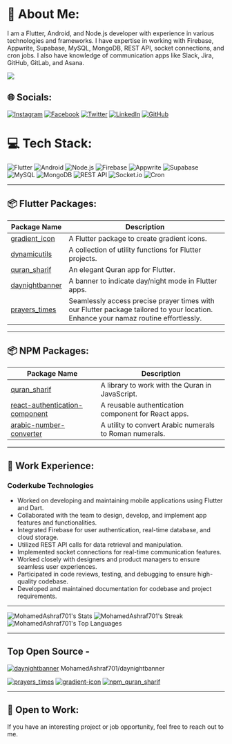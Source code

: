 # 💫 About Me:
I am a Flutter, Android, and Node.js developer with experience in various technologies and frameworks. I have expertise in working with Firebase, Appwrite, Supabase, MySQL, MongoDB, REST API, socket connections, and cron jobs. I also have knowledge of communication apps like Slack, Jira, GitHub, GitLab, and Asana.

![](https://komarev.com/ghpvc/?username=MohamedAshraf701&color=green)


## 🌐 Socials:
[![Instagram](https://img.shields.io/badge/Instagram-%23E4405F.svg?logo=Instagram&logoColor=white)](https://instagram.com/ashraf_7_0_1?igshid=OGQ5ZDc2ODk2ZA==)
[![Facebook](https://img.shields.io/badge/Facebook-%231877F2.svg?logo=Facebook&logoColor=white)](https://www.facebook.com/ashraf.chauhan.906?mibextid=LQQJ4d)
[![Twitter](https://img.shields.io/badge/Twitter-%231DA1F2.svg?logo=Twitter&logoColor=white)](https://twitter.com/ashrafchauhan67)
[![LinkedIn](https://img.shields.io/badge/LinkedIn-%230077B5.svg?logo=linkedin&logoColor=white)](https://www.linkedin.com/in/ashraf-chauhan-39bb5a230)
[![GitHub](https://img.shields.io/badge/GitHub-%23181717.svg?logo=github&logoColor=white)](https://github.com/MohamedAshraf701)

# 💻 Tech Stack:
![Flutter](https://img.shields.io/badge/Flutter-%2302569B.svg?style=for-the-badge&logo=Flutter&logoColor=white) ![Android](https://img.shields.io/badge/Android-%233DDC84.svg?style=for-the-badge&logo=android&logoColor=white) ![Node.js](https://img.shields.io/badge/Node.js-%23339933.svg?style=for-the-badge&logo=node.js&logoColor=white) ![Firebase](https://img.shields.io/badge/Firebase-%23FFCA28.svg?style=for-the-badge&logo=firebase&logoColor=black) ![Appwrite](https://img.shields.io/badge/Appwrite-%23005AFF.svg?style=for-the-badge&logo=appwrite&logoColor=white) ![Supabase](https://img.shields.io/badge/Supabase-%230056DF.svg?style=for-the-badge&logo=supabase&logoColor=white) ![MySQL](https://img.shields.io/badge/MySQL-%2300758F.svg?style=for-the-badge&logo=mysql&logoColor=white) ![MongoDB](https://img.shields.io/badge/MongoDB-%2347A248.svg?style=for-the-badge&logo=mongodb&logoColor=white) ![REST API](https://img.shields.io/badge/REST%20API-%23007ACC.svg?style=for-the-badge&logo=api&logoColor=white) ![Socket.io](https://img.shields.io/badge/Socket.io-%23010101.svg?style=for-the-badge&logo=socket.io&logoColor=white) ![Cron](https://img.shields.io/badge/Cron-%23161616.svg?style=for-the-badge&logo=cron&logoColor=white)

---

## 📦 Flutter Packages:

| Package Name | Description |
|--------------|-------------|
| [gradient_icon](https://pub.dev/packages/gradient_icon) | A Flutter package to create gradient icons. | 
| [dynamicutils](https://pub.dev/packages/dynamicutils) | A collection of utility functions for Flutter projects. |
| [quran_sharif](https://pub.dev/packages/quran_sharif) | An elegant Quran app for Flutter. |
| [daynightbanner](https://pub.dev/packages/daynightbanner) | A banner to indicate day/night mode in Flutter apps. | 
| [prayers_times](https://pub.dev/packages/prayers_times) | Seamlessly access precise prayer times with our Flutter package tailored to your location. Enhance your namaz routine effortlessly. | 

---

## 📦 NPM Packages:

| Package Name | Description |
|--------------|-------------|
| [quran_sharif](https://www.npmjs.com/package/quran_sharif) | A library to work with the Quran in JavaScript. | 
| [react-authentication-component](https://www.npmjs.com/package/react-authentication-component) | A reusable authentication component for React apps. |
| [arabic-number-converter](https://www.npmjs.com/package/arabic-number-converter) | A utility to convert Arabic numerals to Roman numerals. |

---

## 🚀 Work Experience:

### Coderkube Technologies
- Worked on developing and maintaining mobile applications using Flutter and Dart.
- Collaborated with the team to design, develop, and implement app features and functionalities.
- Integrated Firebase for user authentication, real-time database, and cloud storage.
- Utilized REST API calls for data retrieval and manipulation.
- Implemented socket connections for real-time communication features.
- Worked closely with designers and product managers to ensure seamless user experiences.
- Participated in code reviews, testing, and debugging to ensure high-quality codebase.
- Developed and maintained documentation for codebase and project requirements.

---

![MohamedAshraf701's Stats](https://github-readme-stats.vercel.app/api?username=MohamedAshraf701&theme=vue-dark&show_icons=true&hide_border=true&count_private=true)
![MohamedAshraf701's Streak](https://github-readme-streak-stats.herokuapp.com/?user=MohamedAshraf701&theme=vue-dark&hide_border=true)
![MohamedAshraf701's Top Languages](https://github-readme-stats.vercel.app/api/top-langs/?username=MohamedAshraf701&theme=vue-dark&show_icons=true&hide_border=true&layout=compact)

---

## Top Open Source -
[![daynightbanner](https://github-readme-stats.vercel.app/api/pin/?username=MohamedAshraf701&repo=daynightbanner)](https://github.com/MohamedAshraf701/daynightbanner)
MohamedAshraf701/daynightbanner


[![prayers_times](https://github-readme-stats.vercel.app/api/pin/?username=MohamedAshraf701&repo=prayers_times&border_color=7F3FBF&bg_color=0D1117&title_color=C9D1D9&text_color=8B949E&icon_color=7F3FBF)](https://github.com/MohamedAshraf701/prayers_times)
[![gradient-icon](https://github-readme-stats.vercel.app/api/pin/?username=MohamedAshraf701&repo=gradient-icon&border_color=7F3FBF&bg_color=0D1117&title_color=C9D1D9&text_color=8B949E&icon_color=7F3FBF)](https://github.com/MohamedAshraf701/gradient-icon)
[![npm_quran_sharif](https://github-readme-stats.vercel.app/api/pin/?username=MohamedAshraf701&repo=npm_quran_sharif&border_color=7F3FBF&bg_color=0D1117&title_color=C9D1D9&text_color=8B949E&icon_color=7F3FBF)](https://github.com/MohamedAshraf701/npm_quran_sharif)


---
## 🌱 Open to Work:
If you have an interesting project or job opportunity, feel free to reach out to me.


